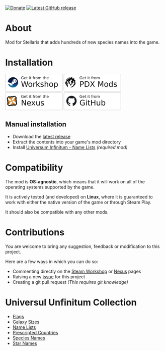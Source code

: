 [![Donate](https://img.shields.io/badge/-%E2%99%A5%20Donate-%23ff69b4)](https://hmlendea.go.ro/fund.html) [![Latest GitHub release](https://img.shields.io/github/v/release/hmlendea/stellaris-ui-species-names)](https://github.com/hmlendea/stellaris-ui-species-names/releases/latest)

# About

Mod for Stellaris that adds hundreds of new species names into the game.

# Installation

[![Get it from the Workshop](https://raw.githubusercontent.com/hmlendea/readme-assets/master/badges/stores/steam-workshop.png)](https://steamcommunity.com/sharedfiles/filedetails/?id=2040234709) [![Get it from Paradox Mods](https://raw.githubusercontent.com/hmlendea/readme-assets/master/badges/stores/paradox-mods.png)](https://mods.paradoxplaza.com/mods/25437/Any) [![Get it from the Nexus](https://raw.githubusercontent.com/hmlendea/readme-assets/master/badges/stores/nexus.png)](https://nexusmods.com/stellaris/mods/77) [![Get it from GitHub](https://raw.githubusercontent.com/hmlendea/readme-assets/master/badges/stores/github.png)](https://github.com/hmlendea/stellaris-ui-species-names/releases)

## Manual installation

 - Download the [latest release](https://github.com/hmlendea/stellaris-ui-species-names/releases/latest)
 - Extract the contents into your game's mod directory
 - Install [Universum Infinitum - Name Lists](https://github.com/hmlendea/stellaris-ui-name-lists) _(required mod)_

# Compatibility

The mod is **OS-agnostic**, which means that it will work on all of the operating systems supported by the game.

It is actively tested (and developed) on **Linux**, where it is guaranteed to work with either the native version of the game or through Steam Play.

It should also be compatible with any other mods.

# Contributions

You are welcome to bring any suggestion, feedback or modification to this project.

Here are a few ways in which you can do so:
 - Commenting directly on the [Steam Workshop](https://steamcommunity.com/sharedfiles/filedetails/?id=2040234709) or [Nexus](https://nexusmods.com/stellaris/mods/77) pages
 - Raising a new [issue](https://github.com/hmlendea/stellaris-ui-species-names/issues) for this project
 - Creating a git pull request _(This requires git knowledge)_

# Universul Unfinitum Collection

 - [Flags](https://github.com/hmlendea/stellaris-ui-flags)
 - [Galaxy Sizes](https://github.com/hmlendea/stellaris-ui-galaxy-sizes)
 - [Name Lists](https://github.com/hmlendea/stellaris-ui-name-lists)
 - [Prescripted Countries](https://github.com/hmlendea/stellaris-ui-prescripted-countries)
 - [Species Names](https://github.com/hmlendea/stellaris-ui-species-names)
 - [Star Names](https://github.com/hmlendea/stellaris-ui-star-names)
